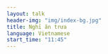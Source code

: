 ```yaml
---
layout: talk
header-img: "img/index-bg.jpg"
title: Nghỉ ăn trưa
language: Vietnamese
start_time: "11:45"
---
```

